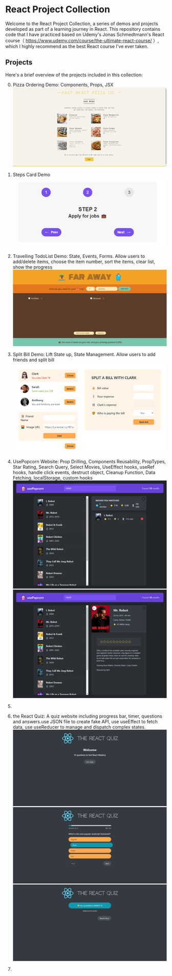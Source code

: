 # React Project Collection

Welcome to the React Project Collection, a series of demos and projects developed as part of a learning journey in React. This repository contains code that I have practiced based on Udemy's Jonas Schmedtmann's React course（ https://www.udemy.com/course/the-ultimate-react-course/ ）, which I highly recommend as the best React course I've ever taken.

## Projects

Here's a brief overview of the projects included in this collection:

0. Pizza Ordering Demo: Components, Props, JSX
![alt text](1730917253353.png)
1. Steps Card Demo
![alt text](1730917321362.png)
2. Travelling TodoList Demo: State, Events, Forms. Allow users to add/delete items, choose the item number, sort the items, clear list, show the progress
![alt text](1730917740877.png)
3. Split Bill Demo: Lift State up, State Management. Allow users to add friends and split bill
![alt text](1730917893000.png)
4. UsePopcorn Website: Prop Drilling, Components Reusability, PropTypes, Star Rating, Search Query, Select Movies, UseEffect hooks, useRef hooks, handle click events, destruct object, Cleanup Function, Data Fetching, localStorage, custom hooks
![alt text](1730918084285.png)
![alt text](1730918076067.png)

5.
6. the React Quiz: A quiz website including progress bar, timer, questions and answers.use JSON file to create fake API, use useEffect to fetch data, use useReducer to manage and dispatch complex states.
![alt text](1730917078594.png)
![alt text](1730917090371.png)
![alt text](1730917124406.png)
7. 
